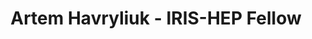---
layout: fellow
pagetype: fellow
shortname: HavryliukAY
permalink: /fellows/HavryliukAY.html
fellow-name: Artem Havryliuk
title: Artem Havryliuk - IRIS-HEP Fellow
active: False
dates:
  start: 2022-06-27
  end: 2022-09-19
photo: /assets/images/team/Artem-Havryliuk.jpg
institution: National Technical University of Ukraine (Igor Sikorsky Kyiv Polytechnic Institute)
e-mail: 03artem09@gmail.com
project_title: Data Classification with PointNet++ for the Active-Target Time Projection Chamber at FRIB
project_goal: >
 We have an Active-Target Time Projection Chamber (AT-TPC) detector, which consists of a gas chamber (the detector gas is at the same time the target material), a source of magnetic and electric fields, and the pad plane on which particles are detected. The task is to extract information from the data that we receive on the detector, such as information about energy and angles, as well as the classification of events to identify particles, using a model built on the basis of the PointNet architecture.
mentors:
 - Michelle Kuchera (Davidson College)
proposal: /assets/pdf/fellows-2022/209-proposal-Artem-Havryliuk.pdf
presentations:
- title:  Data Classification with PointNet++ for the Active-Target Time Projection Chamber at FRIB
  date: 2022-09-26
  url: https://indico.cern.ch/event/1199557/contributions/5064307/attachments/2516266/4326117/Havryliuk_Final_Presentation.pdf
  meeting: IRIS-HEP Fellows Presentations 2022
  meetingurl: https://indico.cern.ch/event/1199557
  recordingurl: https://youtu.be/7-0WZZCtqJI
  focus-area:
current_status: >
github-username: HavryliukAY
linkedin-profile: https://www.linkedin.com/in/havryliuka/
---